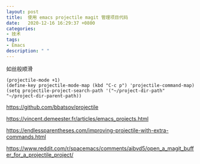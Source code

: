 ```yaml
---
layout: post
title:  使用 emacs projectile magit 管理项目代码
date:   2020-12-16 16:29:37 +0800
categories:
- 技术
tags:
- Emacs
description: " "
---
```


如丝般顺滑

```elisp
(projectile-mode +1)
(define-key projectile-mode-map (kbd "C-c p") 'projectile-command-map)
(setq projectile-project-search-path '("~/project-dir-path" "~/project-dir-parent-path))
```

https://github.com/bbatsov/projectile

https://vincent.demeester.fr/articles/emacs_projects.html

https://endlessparentheses.com/improving-projectile-with-extra-commands.html

https://www.reddit.com/r/spacemacs/comments/aibvd5/open_a_magit_buffer_for_a_projectile_project/
